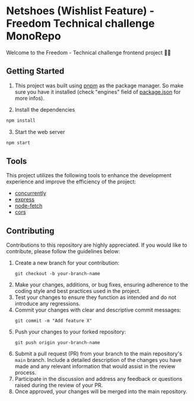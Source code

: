 # Netshoes (Wishlist Feature) - Freedom Technical challenge MonoRepo

Welcome to the Freedom - Technical challenge frontend project 👋🏻

## Getting Started

1. This project was built using [pnpm](https://npmjs.com) as the package manager. So make sure you have it installed (check "engines" field of [package.json](/package.json) for more infos).

2. Install the dependencies

```sh
npm install
```

3. Start the web server

```sh
npm start
```

## Tools

This project utilizes the following tools to enhance the development experience and improve the efficiency of the project:

- [concurrently](https://www.npmjs.com/package/concurrently)
- [express](https://expressjs.com/pt-br/)
- [node-fetch](https://github.com/node-fetch/node-fetch)
- [cors](https://www.npmjs.com/package/cors)

## Contributing

Contributions to this repository are highly appreciated. If you would like to contribute, please follow the guidelines below:

1. Create a new branch for your contribution:
   ```
   git checkout -b your-branch-name
   ```
2. Make your changes, additions, or bug fixes, ensuring adherence to the coding style and best practices used in the project.
3. Test your changes to ensure they function as intended and do not introduce any regressions.
4. Commit your changes with clear and descriptive commit messages:
   ```
   git commit -m "Add feature X"
   ```
5. Push your changes to your forked repository:
   ```
   git push origin your-branch-name
   ```
6. Submit a pull request (PR) from your branch to the main repository's `main` branch. Include a detailed description of the changes you have made and any relevant information that would assist in the review process.
7. Participate in the discussion and address any feedback or questions raised during the review of your PR.
8. Once approved, your changes will be merged into the main repository.
